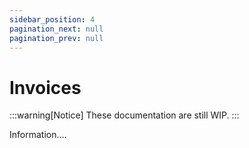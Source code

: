 ```yaml
---
sidebar_position: 4
pagination_next: null
pagination_prev: null
---
```


# Invoices

:::warning[Notice]
These documentation are still WIP.
:::

Information....
